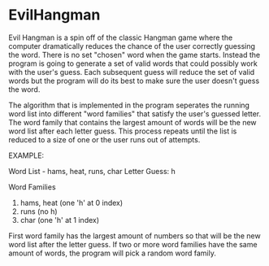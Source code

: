 # EvilHangman

Evil Hangman is a spin off of the classic Hangman game where the computer dramatically reduces the chance of the user correctly guessing the word. There is no set "chosen" word when the game starts. Instead the program is going to generate a set of valid words that could possibly work with the user's guess. Each subsequent guess will reduce the set of valid words but the program will do its best to make sure the user doesn't guess the word. 

The algorithm that is implemented in the program seperates the running word list into different "word families" that satisfy the user's guessed letter. The word family that contains the largest amount of words will be the new word list after each letter guess. This process repeats until the list is reduced to a size of one or the user runs out of attempts. 

EXAMPLE:

Word List - hams, heat, runs, char
Letter Guess: h

Word Families
  1. hams, heat (one 'h' at 0 index)
  2. runs (no h)
  3. char (one 'h' at 1 index)
  
First word family has the largest amount of numbers so that will be the new word list after the letter guess. If two or more word   families have the same amount of words, the program will pick a random word family. 
